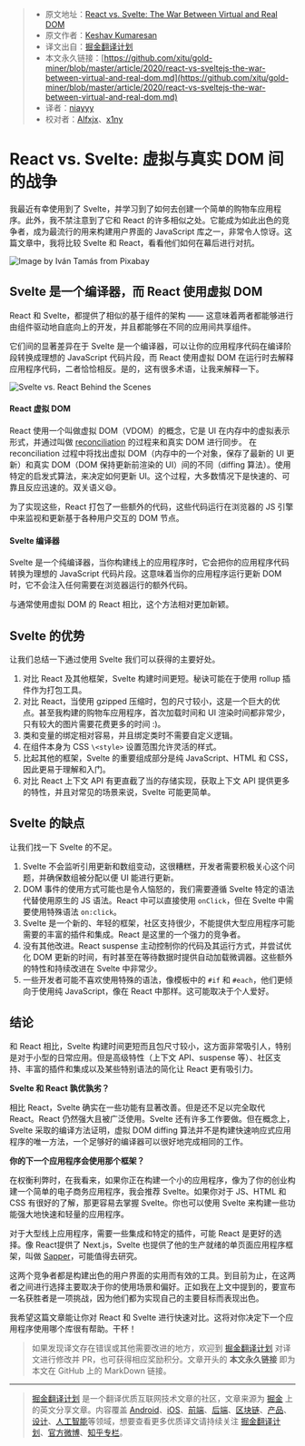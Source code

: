 > * 原文地址：[React vs. Svelte: The War Between Virtual and Real DOM](https://blog.bitsrc.io/react-vs-sveltejs-the-war-between-virtual-and-real-dom-59cbebbab9e9)
> * 原文作者：[Keshav Kumaresan](https://medium.com/@keshavkumaresan1002)
> * 译文出自：[掘金翻译计划](https://github.com/xitu/gold-miner)
> * 本文永久链接：[https://github.com/xitu/gold-miner/blob/master/article/2020/react-vs-sveltejs-the-war-between-virtual-and-real-dom.md](https://github.com/xitu/gold-miner/blob/master/article/2020/react-vs-sveltejs-the-war-between-virtual-and-real-dom.md)
> * 译者：[niayyy](https://github.com/nia3y)
> * 校对者：[Alfxjx](https://github.com/Alfxjx)、[x1ny](https://github.com/x1ny)

# React vs. Svelte: 虚拟与真实 DOM 间的战争

我最近有幸使用到了 Svelte，并学习到了如何去创建一个简单的购物车应用程序。此外，我不禁注意到了它和 React 的许多相似之处。它能成为如此出色的竞争者，成为最流行的用来构建用户界面的 JavaScript 库之一，非常令人惊讶。这篇文章中，我将比较 Svelte 和 React，看看他们如何在幕后进行对抗。

![Image by [Iván Tamás](https://pixabay.com/users/thommas68-2571842/?utm_source=link-attribution&utm_medium=referral&utm_campaign=image&utm_content=2354583) from [Pixabay](https://pixabay.com/?utm_source=link-attribution&utm_medium=referral&utm_campaign=image&utm_content=2354583)](https://cdn-images-1.medium.com/max/3840/1*SVLGTQm3xUZgU8n2QJfmyA.jpeg)

##  Svelte 是一个编译器，而 React 使用虚拟 DOM

React 和 Svelte，都提供了相似的基于组件的架构 —— 这意味着两者都能够进行由组件驱动地自底向上的开发，并且都能够在不同的应用间共享组件。

它们间的显著差异在于 Svelte 是一个编译器，可以让你的应用程序代码在编译阶段转换成理想的 JavaScript 代码片段，而 React 使用虚拟 DOM 在运行时去解释应用程序代码，二者恰恰相反。是的，这有很多术语，让我来解释一下。

![Svelte vs. React Behind the Scenes](https://cdn-images-1.medium.com/max/5916/1*_7upPeJparkaxnpBhOkZig.png)

#### React 虚拟 DOM

React 使用一个叫做虚拟 DOM（VDOM）的概念，它是 UI 在内存中的虚拟表示形式，并通过叫做 [reconciliation](https://reactjs.org/docs/reconciliation.html) 的过程来和真实 DOM 进行同步。 在 reconciliation 过程中将找出虚拟 DOM（内存中的一个对象，保存了最新的 UI 更新）和真实 DOM（DOM 保持更新前渲染的 UI）间的不同（diffing 算法）。使用特定的启发式算法，来决定如何更新 UI。这个过程，大多数情况下是快速的、可靠且反应迅速的。双关语义😄。

为了实现这些，React 打包了一些额外的代码，这些代码运行在浏览器的 JS 引擎中来监视和更新基于各种用户交互的 DOM 节点。

#### Svelte 编译器

Svelte 是一个纯编译器，当你构建线上的应用程序时，它会把你的应用程序代码转换为理想的 JavaScript 代码片段。这意味着当你的应用程序运行更新 DOM 时，它不会注入任何需要在浏览器运行的额外代码。

与通常使用虚拟 DOM 的 React 相比，这个方法相对更加新颖。

## Svelte 的优势

让我们总结一下通过使用 Svelte 我们可以获得的主要好处。

1. 对比 React 及其他框架，Svelte 构建时间更短。秘诀可能在于使用 rollup 插件作为打包工具。
2. 对比 React，当使用 gzipped 压缩时，包的尺寸较小，这是一个巨大的优点。甚至我构建的购物车应用程序，首次加载时间和 UI 渲染时间都非常少，只有较大的图片需要花费更多的时间 :)。
3. 类和变量的绑定相对容易，并且绑定类时不需要自定义逻辑。
4. 在组件本身为 CSS `\<style>` 设置范围允许灵活的样式。
5. 比起其他的框架，Svelte 的重要组成部分是纯 JavaScript、HTML 和 CSS，因此更易于理解和入门。
6. 对比 React 上下文 API 有更直截了当的存储实现，获取上下文 API 提供更多的特性，并且对常见的场景来说，Svelte 可能更简单。

## Svelte 的缺点

让我们找一下 Svelte 的不足。

1. Svelte 不会监听引用更新和数组变动，这很糟糕，开发者需要积极关心这个问题，并确保数组被分配以便 UI 能进行更新。
2. DOM 事件的使用方式可能也是令人恼怒的，我们需要遵循 Svelte 特定的语法代替使用原生的 JS 语法。React 中可以直接使用 `onClick`，但在 Svelte 中需要使用特殊语法 `on:click`。
3. Svelte 是一个新的、年轻的框架，社区支持很少，不能提供大型应用程序可能需要的丰富的插件和集成。React 是这里的一个强力的竞争者。
4. 没有其他改进。React suspense 主动控制你的代码及其运行方式，并尝试优化 DOM 更新的时间，有时甚至在等待数据时提供自动加载微调器。这些额外的特性和持续改进在 Svelte 中非常少。
5. 一些开发者可能不喜欢使用特殊的语法，像模板中的 `#if` 和 `#each`，他们更倾向于使用纯 JavaScript，像在 React 中那样。这可能取决于个人爱好。

## 结论

和 React 相比，Svelte 构建时间更短而且包尺寸较小，这方面非常吸引人，特别是对于小型的日常应用。但是高级特性（上下文 API、suspense 等）、社区支持、丰富的插件和集成以及某些特别语法的简化让 React 更有吸引力。

**Svelte 和 React 孰优孰劣？**

相比 React，Svelte 确实在一些功能有显著改善。但是还不足以完全取代 React。React 仍然强大且被广泛使用。Svelte 还有许多工作要做。但在概念上，Svelte 采取的编译方法证明，虚拟 DOM diffing 算法并不是构建快速响应式应用程序的唯一方法，一个足够好的编译器可以很好地完成相同的工作。

**你的下一个应用程序会使用那个框架？**

在权衡利弊时，在我看来，如果你正在构建一个小的应用程序，像为了你的创业构建一个简单的电子商务应用程序，我会推荐 Svelte。如果你对于 JS、HTML 和 CSS 有很好的了解，那更容易去掌握 Svelte。你也可以使用 Svelte 来构建一些功能强大地快速和轻量的应用程序。

对于大型线上应用程序，需要一些集成和特定的插件，可能 React 是更好的选择。像 React提供了 Next.js，Svelte 也提供了他的生产就绪的单页面应用程序框架，叫做 [Sapper](https://sapper.svelte.dev/)，可能值得去研究。

这两个竞争者都是构建出色的用户界面的实用而有效的工具。到目前为止，在这两者之间进行选择主要取决于你的使用场景和偏好。正如我在上文中提到的，要宣布一名获胜者是一项挑战，因为他们都为实现自己的主要目标而表现出色。

我希望这篇文章能让你对 React 和 Svelte 进行快速对比。这将对你决定下一个应用程序使用哪个库很有帮助。干杯！

> 如果发现译文存在错误或其他需要改进的地方，欢迎到 [掘金翻译计划](https://github.com/xitu/gold-miner) 对译文进行修改并 PR，也可获得相应奖励积分。文章开头的 **本文永久链接** 即为本文在 GitHub 上的 MarkDown 链接。

---

> [掘金翻译计划](https://github.com/xitu/gold-miner) 是一个翻译优质互联网技术文章的社区，文章来源为 [掘金](https://juejin.im) 上的英文分享文章。内容覆盖 [Android](https://github.com/xitu/gold-miner#android)、[iOS](https://github.com/xitu/gold-miner#ios)、[前端](https://github.com/xitu/gold-miner#前端)、[后端](https://github.com/xitu/gold-miner#后端)、[区块链](https://github.com/xitu/gold-miner#区块链)、[产品](https://github.com/xitu/gold-miner#产品)、[设计](https://github.com/xitu/gold-miner#设计)、[人工智能](https://github.com/xitu/gold-miner#人工智能)等领域，想要查看更多优质译文请持续关注 [掘金翻译计划](https://github.com/xitu/gold-miner)、[官方微博](http://weibo.com/juejinfanyi)、[知乎专栏](https://zhuanlan.zhihu.com/juejinfanyi)。

